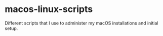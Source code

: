 # macos-linux-scripts
Different scripts that I use to administer my macOS installations and initial setup. 
